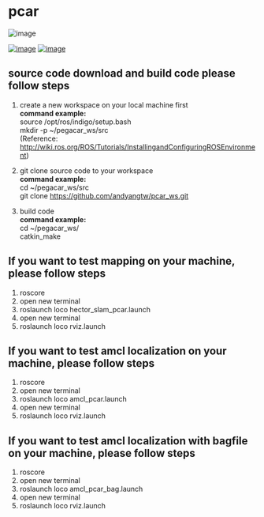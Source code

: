 # pcar

![image](https://github.com/andyangtw/pcar_ws/blob/master/pcar_image/20170612_104811.jpg)

[![image](http://img.youtube.com/vi/6vYtg7prtX8/0.jpg)](http://www.youtube.com/watch?v=6vYtg7prtX8)
[![image](http://img.youtube.com/vi/GngFAX3XQzk/0.jpg)](http://www.youtube.com/watch?v=GngFAX3XQzk)


## source code download and build code please follow steps ##
1. create a new workspace on your local machine first<br/>
**command example:**<br/>
   source /opt/ros/indigo/setup.bash<br/>
   mkdir -p ~/pegacar_ws/src<br/>
(Reference: http://wiki.ros.org/ROS/Tutorials/InstallingandConfiguringROSEnvironment)

2. git clone source code to your workspace<br/>
**command example:**<br/>
   cd ~/pegacar_ws/src<br/>
   git clone https://github.com/andyangtw/pcar_ws.git

3. build code<br/>
**command example:**<br/>
   cd ~/pegacar_ws/<br/>
   catkin_make


## If you want to test mapping on your machine, please follow steps ##
1. roscore
2. open new terminal
3. roslaunch loco hector_slam_pcar.launch
4. open new terminal
5. roslaunch loco rviz.launch


## If you want to test amcl localization on your machine, please follow steps ##
1. roscore
2. open new terminal
3. roslaunch loco amcl_pcar.launch
4. open new terminal
5. roslaunch loco rviz.launch


## If you want to test amcl localization with bagfile on your machine, please follow steps ##
1. roscore
2. open new terminal
3. roslaunch loco amcl_pcar_bag.launch
4. open new terminal
5. roslaunch loco rviz.launch
